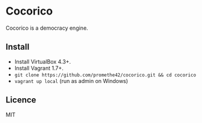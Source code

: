 # Cocorico

Cocorico is a democracy engine.

## Install

* Install VirtualBox 4.3+.
* Install Vagrant 1.7+.
* `git clone https://github.com/promethe42/cocorico.git && cd cocorico`
* `vagrant up local` (run as admin on Windows)

## Licence

MIT
